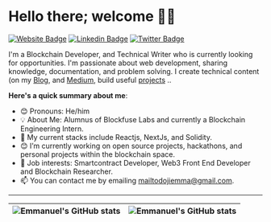 # Hello there; welcome 👋🏾

[![Website Badge](https://img.shields.io/badge/-emmanueldoji.com-000000?style=for-the-badge&logo=Google-Chrome&logoColor=white&link=https://emmanueldoji.com)](https://emmanueldoji.com) [![Linkedin Badge](https://img.shields.io/badge/-emmanuel-doji-blue?style=for-the-badge&logo=Linkedin&logoColor=white&link=https://www.linkedin.com/in/emmanuel-doji/)](https://www.linkedin.com/in/emmanuel-doji/) [![Twitter Badge](https://img.shields.io/badge/-@emmanueldoji-1ca0f1?style=for-the-badge&logo=twitter&logoColor=white&link=https://twitter.com/emmanueldoji)](https://twitter.com/emmanueldoji)

I'm a Blockchain Developer, and Technical Writer who is currently looking for opportunities. I'm passionate about web development, sharing knowledge, documentation, and problem solving. I create technical content (on my [Blog](https://emmanueldoji.hashnode.dev/), and [Medium](https://medium.com/@dojiemma), build useful [projects](https://github.com/web3normad) ..

**Here's a quick summary about me**:

- 😊 Pronouns: He/him
- 💡 About Me: Alumnus of Blockfuse Labs and currently a Blockchain Engineering Intern.
- 🌱 My current stacks include Reactjs, NextJs, and Solidity.
- 😊 I’m currently working on open source projects, hackathons, and personal projects within the blockchain space.
- 💼 Job interests: Smartcontract Developer, Web3 Front End Developer and Blockchain Researcher.
- 📫 You can contact me by emailing mailtodojiemma@gmail.com.

---

| <img align="center" src="https://github-readme-stats.vercel.app/api?username=devopsnormad&show_icons=true&include_all_commits=true&hide_border=true" alt="Emmanuel's GitHub stats" /> | <img align="center" src="https://github-readme-stats.vercel.app/api/top-langs/?username=devopsnormad&langs_count=8&layout=compact&hide_border=true" alt="Emmanuel's GitHub stats" /> |
| ------------- | ------------- |
